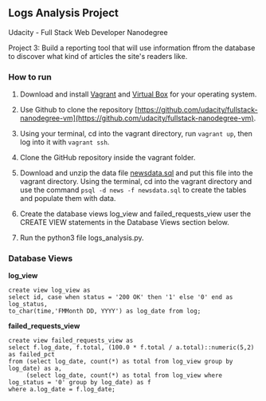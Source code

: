 ## Logs Analysis Project

Udacity - Full Stack Web Developer Nanodegree

Project 3: Build a reporting tool that will use information ffrom the database to discover what kind of articles the site's readers like.

### How to run

1. Download and install [Vagrant](https://www.vagrantup.com/downloads.html) and [Virtual Box](https://www.virtualbox.org/wiki/Downloads) for your operating system.

2. Use Github to clone the repository [https://github.com/udacity/fullstack-nanodegree-vm](https://github.com/udacity/fullstack-nanodegree-vm).

3. Using your terminal, cd into the vagrant directory, run ```vagrant up```, then log into it with ```vagrant ssh```.

4. Clone the GitHub repository inside the vagrant folder. 

5. Download and unzip the data file [newsdata.sql](https://d17h27t6h515a5.cloudfront.net/topher/2016/August/57b5f748_newsdata/newsdata.zip) and put this file into the vagrant directory. Using the terminal, cd into the vagrant directory and use the command ```psql -d news -f newsdata.sql``` to create the tables and populate them with data.

6. Create the database views log_view and failed_requests_view user the CREATE VIEW statements in the Database Views section below. 

7. Run the python3 file logs_analysis.py.


### Database Views

**log_view**

```
create view log_view as
select id, case when status = '200 OK' then '1' else '0' end as log_status,
to_char(time,'FMMonth DD, YYYY') as log_date from log;

```

**failed_requests_view**

```
create view failed_requests_view as
select f.log_date, f.total, (100.0 * f.total / a.total)::numeric(5,2) as failed_pct
from (select log_date, count(*) as total from log_view group by log_date) as a,
     (select log_date, count(*) as total from log_view where log_status = '0' group by log_date) as f
where a.log_date = f.log_date;

```